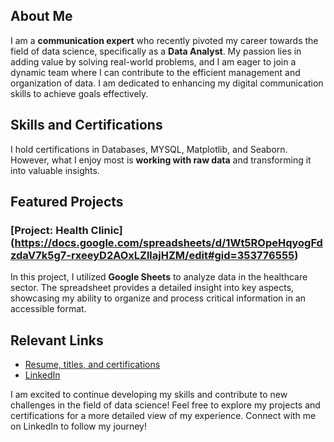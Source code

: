 ## About Me

I am a **communication expert** who recently pivoted my career towards the field of data science, specifically as a **Data Analyst**. My passion lies in adding value by solving real-world problems, and I am eager to join a dynamic team where I can contribute to the efficient management and organization of data. I am dedicated to enhancing my digital communication skills to achieve goals effectively.

## Skills and Certifications

I hold certifications in Databases, MYSQL, Matplotlib, and Seaborn. However, what I enjoy most is **working with raw data** and transforming it into valuable insights.

## Featured Projects

### [Project: Health Clinic] (https://docs.google.com/spreadsheets/d/1Wt5ROpeHqyogFdzdaV7k5g7-rxeeyD2AOxLZllajHZM/edit#gid=353776555)
In this project, I utilized **Google Sheets** to analyze data in the healthcare sector. The spreadsheet provides a detailed insight into key aspects, showcasing my ability to organize and process critical information in an accessible format.

## Relevant Links

- [Resume, titles, and certifications](https://linktr.ee/jrodiguezv)
- [LinkedIn](https://www.linkedin.com/in/jrodiguezv/)

I am excited to continue developing my skills and contribute to new challenges in the field of data science! Feel free to explore my projects and certifications for a more detailed view of my experience. Connect with me on LinkedIn to follow my journey!
